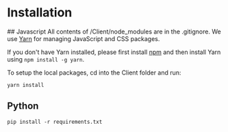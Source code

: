# Installation

## Javascript
All contents of /Client/node_modules are in the .gitignore.
We use [Yarn](https://yarnpkg.com/) for managing JavaScript and CSS packages.

If you don't have Yarn installed, please first install [npm](https://www.npmjs.com/get-npm) and then install Yarn using `npm install -g yarn`.

To setup the local packages, cd into the Client folder and run:

```
yarn install
```

## Python

```
pip install -r requirements.txt 
```
